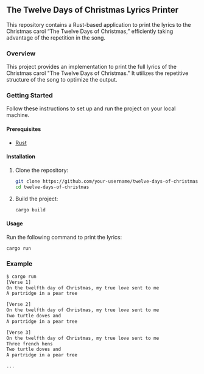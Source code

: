 ## The Twelve Days of Christmas Lyrics Printer

This repository contains a Rust-based application to print the lyrics to the Christmas carol “The Twelve Days of Christmas,” efficiently taking advantage of the repetition in the song.

### Overview

This project provides an implementation to print the full lyrics of the Christmas carol "The Twelve Days of Christmas." It utilizes the repetitive structure of the song to optimize the output.

### Getting Started

Follow these instructions to set up and run the project on your local machine.

#### Prerequisites

- [Rust](https://www.rust-lang.org/)

#### Installation

1. Clone the repository:
   ```sh
   git clone https://github.com/your-username/twelve-days-of-christmas.git
   cd twelve-days-of-christmas
   
2. Build the project:
   ```sh
   cargo build
   ```
   
#### Usage

Run the following command to print the lyrics:
```sh
cargo run
```

### Example

```sh
$ cargo run
[Verse 1]
On the twelfth day of Christmas, my true love sent to me
A partridge in a pear tree

[Verse 2]
On the twelfth day of Christmas, my true love sent to me
Two turtle doves and
A partridge in a pear tree

[Verse 3]
On the twelfth day of Christmas, my true love sent to me
Three french hens
Two turtle doves and
A partridge in a pear tree

...
```


